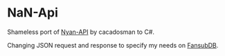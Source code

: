 # NaN-Api
Shameless port of [Nyan-API](https://github.com/cacadosman/Nyan-Fansub-Bypasser-API) by cacadosman to C#.

Changing JSON request and response to specify my needs on [FansubDB](https://github.com/Inareous/FansubDB).
